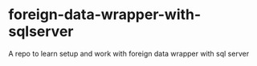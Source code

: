 # foreign-data-wrapper-with-sqlserver
A repo to learn setup and work with foreign data wrapper with sql server 
